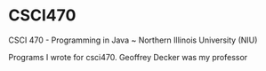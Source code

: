 # CSCI470
CSCI 470 - Programming in Java  ~ Northern Illinois University (NIU)

Programs I wrote for csci470. Geoffrey Decker was my professor 
